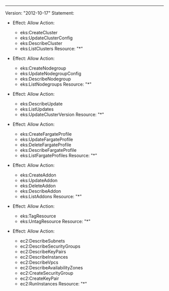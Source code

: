 ---
Version: "2012-10-17"
Statement:
  - Effect: Allow
    Action:
      - eks:CreateCluster
      - eks:UpdateClusterConfig
      - eks:DescribeCluster
      - eks:ListClusters
    Resource: "*"

  - Effect: Allow
    Action:
      - eks:CreateNodegroup
      - eks:UpdateNodegroupConfig
      - eks:DescribeNodegroup
      - eks:ListNodegroups
    Resource: "*"

  - Effect: Allow
    Action:
      - eks:DescribeUpdate
      - eks:ListUpdates
      - eks:UpdateClusterVersion
    Resource: "*"

  - Effect: Allow
    Action:
      - eks:CreateFargateProfile
      - eks:UpdateFargateProfile
      - eks:DeleteFargateProfile
      - eks:DescribeFargateProfile
      - eks:ListFargateProfiles
    Resource: "*"

  - Effect: Allow
    Action:
      - eks:CreateAddon
      - eks:UpdateAddon
      - eks:DeleteAddon
      - eks:DescribeAddon
      - eks:ListAddons
    Resource: "*"

  - Effect: Allow
    Action:
      - eks:TagResource
      - eks:UntagResource
    Resource: "*"

  - Effect: Allow
    Action:
      - ec2:DescribeSubnets
      - ec2:DescribeSecurityGroups
      - ec2:DescribeKeyPairs
      - ec2:DescribeInstances
      - ec2:DescribeVpcs
      - ec2:DescribeAvailabilityZones
      - ec2:CreateSecurityGroup
      - ec2:CreateKeyPair
      - ec2:RunInstances
    Resource: "*"
